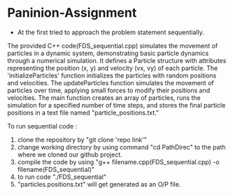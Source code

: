 # Paninion-Assignment


* At the first tried to approach the problem statement sequentially.

The provided C++ code(FDS_sequential.cpp) simulates the movement of particles in a dynamic system, demonstrating basic particle dynamics through a numerical simulation. It defines a Particle structure with attributes representing the position (x, y) and velocity (vx, vy) of each particle. The 'initializeParticles' function initializes the particles with random positions and velocities. The updateParticles function simulates the movement of particles over time, applying small forces to modify their positions and velocities. The main function creates an array of particles, runs the simulation for a specified number of time steps, and stores the final particle positions in a text file named "particle_positions.txt."

  To run sequential code : 
  1. clone the repository by "git clone 'repo link'"
  2. change working directory by using command "cd PathDirec" to the path where we cloned our github project.
  3. compile the code by using "g++ filename.cpp(FDS_sequential.cpp) -o filename(FDS_sequential)"
  4. to run code "./FDS_sequential" 
  5. "particles.positions.txt" will get generated as an O/P file.


